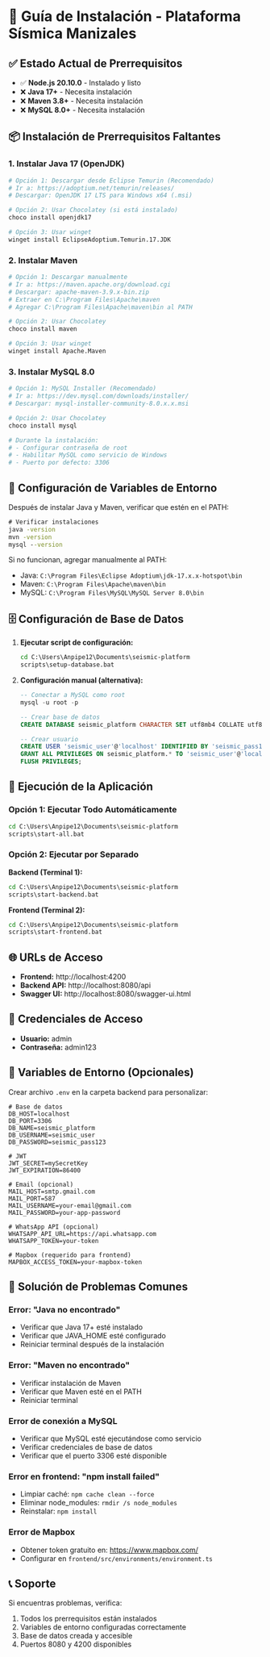 # 🚀 Guía de Instalación - Plataforma Sísmica Manizales

## ✅ Estado Actual de Prerrequisitos

- ✅ **Node.js 20.10.0** - Instalado y listo
- ❌ **Java 17+** - Necesita instalación
- ❌ **Maven 3.8+** - Necesita instalación  
- ❌ **MySQL 8.0+** - Necesita instalación

## 📦 Instalación de Prerrequisitos Faltantes

### 1. Instalar Java 17 (OpenJDK)

```bash
# Opción 1: Descargar desde Eclipse Temurin (Recomendado)
# Ir a: https://adoptium.net/temurin/releases/
# Descargar: OpenJDK 17 LTS para Windows x64 (.msi)

# Opción 2: Usar Chocolatey (si está instalado)
choco install openjdk17

# Opción 3: Usar winget
winget install EclipseAdoptium.Temurin.17.JDK
```

### 2. Instalar Maven

```bash
# Opción 1: Descargar manualmente
# Ir a: https://maven.apache.org/download.cgi
# Descargar: apache-maven-3.9.x-bin.zip
# Extraer en C:\Program Files\Apache\maven
# Agregar C:\Program Files\Apache\maven\bin al PATH

# Opción 2: Usar Chocolatey
choco install maven

# Opción 3: Usar winget
winget install Apache.Maven
```

### 3. Instalar MySQL 8.0

```bash
# Opción 1: MySQL Installer (Recomendado)
# Ir a: https://dev.mysql.com/downloads/installer/
# Descargar: mysql-installer-community-8.0.x.x.msi

# Opción 2: Usar Chocolatey
choco install mysql

# Durante la instalación:
# - Configurar contraseña de root
# - Habilitar MySQL como servicio de Windows
# - Puerto por defecto: 3306
```

## 🔧 Configuración de Variables de Entorno

Después de instalar Java y Maven, verificar que estén en el PATH:

```cmd
# Verificar instalaciones
java -version
mvn -version
mysql --version
```

Si no funcionan, agregar manualmente al PATH:
- Java: `C:\Program Files\Eclipse Adoptium\jdk-17.x.x-hotspot\bin`
- Maven: `C:\Program Files\Apache\maven\bin`
- MySQL: `C:\Program Files\MySQL\MySQL Server 8.0\bin`

## 🗄️ Configuración de Base de Datos

1. **Ejecutar script de configuración:**
   ```cmd
   cd C:\Users\Anpipe12\Documents\seismic-platform
   scripts\setup-database.bat
   ```

2. **Configuración manual (alternativa):**
   ```sql
   -- Conectar a MySQL como root
   mysql -u root -p
   
   -- Crear base de datos
   CREATE DATABASE seismic_platform CHARACTER SET utf8mb4 COLLATE utf8mb4_unicode_ci;
   
   -- Crear usuario
   CREATE USER 'seismic_user'@'localhost' IDENTIFIED BY 'seismic_pass123';
   GRANT ALL PRIVILEGES ON seismic_platform.* TO 'seismic_user'@'localhost';
   FLUSH PRIVILEGES;
   ```

## 🚀 Ejecución de la Aplicación

### Opción 1: Ejecutar Todo Automáticamente
```cmd
cd C:\Users\Anpipe12\Documents\seismic-platform
scripts\start-all.bat
```

### Opción 2: Ejecutar por Separado

**Backend (Terminal 1):**
```cmd
cd C:\Users\Anpipe12\Documents\seismic-platform
scripts\start-backend.bat
```

**Frontend (Terminal 2):**
```cmd
cd C:\Users\Anpipe12\Documents\seismic-platform
scripts\start-frontend.bat
```

## 🌐 URLs de Acceso

- **Frontend:** http://localhost:4200
- **Backend API:** http://localhost:8080/api
- **Swagger UI:** http://localhost:8080/swagger-ui.html

## 🔐 Credenciales de Acceso

- **Usuario:** admin
- **Contraseña:** admin123

## 🔧 Variables de Entorno (Opcionales)

Crear archivo `.env` en la carpeta backend para personalizar:

```env
# Base de datos
DB_HOST=localhost
DB_PORT=3306
DB_NAME=seismic_platform
DB_USERNAME=seismic_user
DB_PASSWORD=seismic_pass123

# JWT
JWT_SECRET=mySecretKey
JWT_EXPIRATION=86400

# Email (opcional)
MAIL_HOST=smtp.gmail.com
MAIL_PORT=587
MAIL_USERNAME=your-email@gmail.com
MAIL_PASSWORD=your-app-password

# WhatsApp API (opcional)
WHATSAPP_API_URL=https://api.whatsapp.com
WHATSAPP_TOKEN=your-token

# Mapbox (requerido para frontend)
MAPBOX_ACCESS_TOKEN=your-mapbox-token
```

## 🐛 Solución de Problemas Comunes

### Error: "Java no encontrado"
- Verificar que Java 17+ esté instalado
- Verificar que JAVA_HOME esté configurado
- Reiniciar terminal después de la instalación

### Error: "Maven no encontrado"
- Verificar instalación de Maven
- Verificar que Maven esté en el PATH
- Reiniciar terminal

### Error de conexión a MySQL
- Verificar que MySQL esté ejecutándose como servicio
- Verificar credenciales de base de datos
- Verificar que el puerto 3306 esté disponible

### Error en frontend: "npm install failed"
- Limpiar caché: `npm cache clean --force`
- Eliminar node_modules: `rmdir /s node_modules`
- Reinstalar: `npm install`

### Error de Mapbox
- Obtener token gratuito en: https://www.mapbox.com/
- Configurar en `frontend/src/environments/environment.ts`

## 📞 Soporte

Si encuentras problemas, verifica:
1. Todos los prerrequisitos están instalados
2. Variables de entorno configuradas correctamente
3. Base de datos creada y accesible
4. Puertos 8080 y 4200 disponibles
